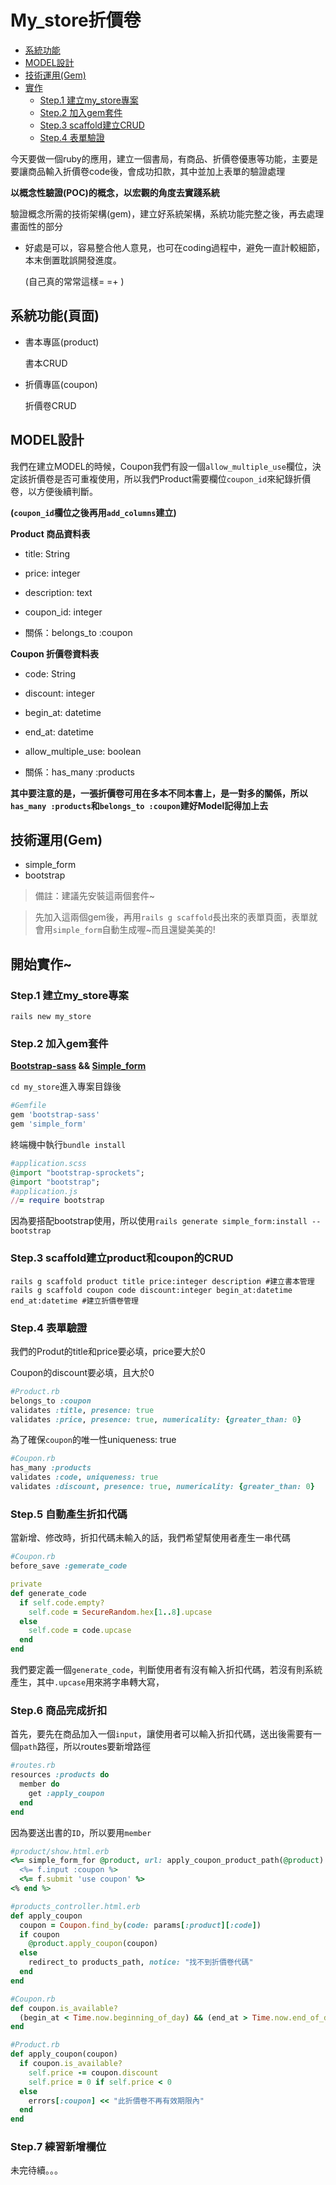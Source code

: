 # My_store折價卷

- [系統功能](#系統功能頁面)
- [MODEL設計](#model設計)
- [技術運用(Gem)](#技術運用gem)
- [實作](#開始實作)
  - [Step.1 建立my_store專案](#step1-建立my_store專案)
  - [Step.2 加入gem套件](#step2-加入gem套件)
  - [Step.3 scaffold建立CRUD](#step3-scaffold建立product和coupon的crud)
  - [Step.4 表單驗證](#step4-表單驗證)
 
今天要做一個ruby的應用，建立一個書局，有商品、折價卷優惠等功能，主要是要讓商品輸入折價卷code後，會成功扣款，其中並加上表單的驗證處理

**以概念性驗證(POC)的概念，以宏觀的角度去實踐系統**

驗證概念所需的技術架構(gem)，建立好系統架構，系統功能完整之後，再去處理畫面性的部分
  - 好處是可以，容易整合他人意見，也可在coding過程中，避免一直計較細節，本末倒置耽誤開發進度。
  
    (自己真的常常這樣= =+ )

  
## 系統功能(頁面)
 
 
- 書本專區(product)

  書本CRUD

- 折價專區(coupon)

  折價卷CRUD


## MODEL設計

我們在建立MODEL的時候，Coupon我們有設一個`allow_multiple_use`欄位，決定該折價卷是否可重複使用，所以我們Product需要欄位`coupon_id`來紀錄折價卷，以方便後續判斷。

**(`coupon_id`欄位之後再用`add_columns`建立)**



**Product 商品資料表**

 - title: String   
 - price: integer   
 - description: text
 - coupon_id: integer

 - 關係：belongs_to :coupon

**Coupon 折價卷資料表**

 - code: String
 - discount: integer
 - begin_at: datetime
 - end_at: datetime
 - allow_multiple_use: boolean

 - 關係：has_many :products
 
**其中要注意的是，一張折價卷可用在多本不同本書上，是一對多的關係，所以 `has_many :products`和`belongs_to :coupon`建好Model記得加上去**

 
## 技術運用(Gem)
  - simple_form
  - bootstrap
> 備註：建議先安裝這兩個套件~

> 先加入這兩個gem後，再用`rails g scaffold`長出來的表單頁面，表單就會用`simple_form`自動生成喔~而且還變美美的!
## 開始實作~

### Step.1 建立my_store專案
  `rails new my_store`
  
### Step.2 加入gem套件

**[Bootstrap-sass](https://github.com/momo200e/Ruby_Rails_Notes/blob/master/Gem_Notes.md#bootstrap-sass) && [Simple_form](https://github.com/momo200e/Ruby_Rails_Notes/blob/master/Gem_Notes.md#simple_form)**

`cd my_store`進入專案目錄後
```ruby
#Gemfile
gem 'bootstrap-sass'
gem 'simple_form'
``` 
終端機中執行`bundle install`

```ruby
#application.scss
@import "bootstrap-sprockets";
@import "bootstrap";
#application.js
//= require bootstrap
``` 
因為要搭配bootstrap使用，所以使用`rails generate simple_form:install --bootstrap`



### Step.3 scaffold建立product和coupon的CRUD

```rails
rails g scaffold product title price:integer description #建立書本管理
rails g scaffold coupon code discount:integer begin_at:datetime end_at:datetime #建立折價卷管理
```


### Step.4 表單驗證

我們的Produt的title和price要必填，price要大於0
        
Coupon的discount要必填，且大於0
```ruby
#Product.rb
belongs_to :coupon
validates :title, presence: true
validates :price, presence: true, numericality: {greater_than: 0}
```
為了確保`coupon`的唯一性uniqueness: true
```ruby
#Coupon.rb
has_many :products
validates :code, uniqueness: true
validates :discount, presence: true, numericality: {greater_than: 0}
```
### Step.5 自動產生折扣代碼
當新增、修改時，折扣代碼未輸入的話，我們希望幫使用者產生一串代碼
```ruby
#Coupon.rb
before_save :gemerate_code

private
def generate_code
  if self.code.empty?
    self.code = SecureRandom.hex[1..8].upcase
  else
    self.code = code.upcase
  end
end
```
我們要定義一個`generate_code`，判斷使用者有沒有輸入折扣代碼，若沒有則系統產生，其中`.upcase`用來將字串轉大寫，

### Step.6 商品完成折扣
首先，要先在商品加入一個`input`，讓使用者可以輸入折扣代碼，送出後需要有一個`path`路徑，所以routes要新增路徑

```ruby
#routes.rb
resources :products do
  member do 
    get :apply_coupon
  end
end
```
因為要送出書的`ID`，所以要用`member`
```ruby
#product/show.html.erb
<%= simple_form_for @product, url: apply_coupon_product_path(@product) do |f| %>
  <%= f.input :coupon %>
  <%= f.submit 'use coupon' %>
<% end %>
```

```ruby
#products_controller.html.erb
def apply_coupon
  coupon = Coupon.find_by(code: params[:product][:code])
  if coupon
    @product.apply_coupon(coupon)
  else
    redirect_to products_path, notice: "找不到折價卷代碼"
  end
end
```

```ruby
#Coupon.rb
def coupon.is_available?
  (begin_at < Time.now.beginning_of_day) && (end_at > Time.now.end_of_day)
end
```

```ruby
#Product.rb
def apply_coupon(coupon)
  if coupon.is_available?
    self.price -= coupon.discount
    self.price = 0 if self.price < 0
  else
    errors[:coupon] << "此折價卷不再有效期限內"
  end
end
```
### Step.7 練習新增欄位
未完待續。。。
